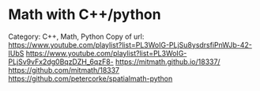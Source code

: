 # Math with C++/python

Category: C++, Math, Python
Copy of url: https://www.youtube.com/playlist?list=PL3WoIG-PLjSu8ysdrsfiPnWJb-42-IUbS
https://www.youtube.com/playlist?list=PL3WoIG-PLjSv9vFx2dg0BqzDZH_6qzF8-
https://mitmath.github.io/18337/
https://github.com/mitmath/18337
https://github.com/petercorke/spatialmath-python